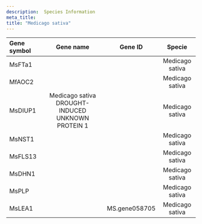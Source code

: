```yaml
---
description:  Species Information
meta_title:
title: "Medicago sativa"
---
```

|Gene symbol |  Gene name | Gene ID | Specie |
|:-------|:------:|:----:|:----:|
| MsFTa1 |  |  | Medicago sativa |
| MfAOC2 |  |  | Medicago sativa |
| MsDIUP1 | Medicago sativa DROUGHT-INDUCED UNKNOWN PROTEIN 1 |  | Medicago sativa |
| MsNST1 |  |  | Medicago sativa |
| MsFLS13 |  |  | Medicago sativa |
| MsDHN1 |  |  | Medicago sativa |
| MsPLP |  |  | Medicago sativa |
| MsLEA1 |  | MS.gene058705 | Medicago sativa |
